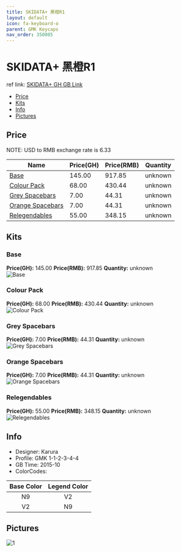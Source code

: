 ```yaml
---
title: SKIDATA+ 黑橙R1
layout: default
icon: fa-keyboard-o
parent: GMK Keycaps
nav_order: 350005
---
```


# SKIDATA+ 黑橙R1

ref link: [SKIDATA+ GH GB Link](https://geekhack.org/index.php?topic=76521.msg1913011#msg1913011)

* [Price](#price)
* [Kits](#kits)
* [Info](#info)
* [Pictures](#pictures)


## Price  
NOTE: USD to RMB exchange rate is 6.33

| Name          | Price(GH)    |  Price(RMB) | Quantity |
| ------------- | ------------ |  ---------- | -------- |
|[Base](#base)|145.00|917.85|unknown|
|[Colour Pack](#colour-pack)|68.00|430.44|unknown|
|[Grey Spacebars](#grey-spacebars)|7.00|44.31|unknown|
|[Orange Spacebars](#orange-spacebars)|7.00|44.31|unknown|
|[Relegendables](#relegendables)|55.00|348.15|unknown|


## Kits
### Base
**Price(GH):** 145.00    **Price(RMB):** 917.85    **Quantity:** unknown  
<img src="{{ 'assets/images/gmk-keycaps/skidata+/kits_pics/base.png' | relative_url }}" alt="Base" class="image featured">

### Colour Pack
**Price(GH):** 68.00    **Price(RMB):** 430.44    **Quantity:** unknown  
<img src="{{ 'assets/images/gmk-keycaps/skidata+/kits_pics/colour-pack.png' | relative_url }}" alt="Colour Pack" class="image featured">

### Grey Spacebars
**Price(GH):** 7.00    **Price(RMB):** 44.31    **Quantity:** unknown  
<img src="{{ 'assets/images/gmk-keycaps/skidata+/kits_pics/grey-spacebars.png' | relative_url }}" alt="Grey Spacebars" class="image featured">

### Orange Spacebars
**Price(GH):** 7.00    **Price(RMB):** 44.31    **Quantity:** unknown  
<img src="{{ 'assets/images/gmk-keycaps/skidata+/kits_pics/orange-spacebars.png' | relative_url }}" alt="Orange Spacebars" class="image featured">

### Relegendables
**Price(GH):** 55.00    **Price(RMB):** 348.15    **Quantity:** unknown  
<img src="{{ 'assets/images/gmk-keycaps/skidata+/kits_pics/relegendables.jpg' | relative_url }}" alt="Relegendables" class="image featured">


## Info
* Designer: Karura
* Profile: GMK 1-1-2-3-4-4
* GB Time: 2015-10
* ColorCodes: 

Base Color      | Legend Color
:-------------: | :------------:
N9|V2
V2|N9


## Pictures
<img src="{{ 'assets/images/gmk-keycaps/skidata+/rendering_pics/1.jpg' | relative_url }}" alt="1" class="image featured">
